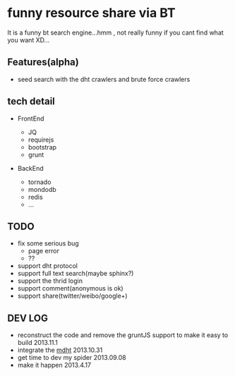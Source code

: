 # funny resource share via BT

It is a funny bt search engine...hmm , not really funny if you cant find what you want XD...

Features(alpha)
--------
- seed search with the dht crawlers and brute force crawlers

tech detail
-----------
- FrontEnd
  - JQ
  - requirejs
  - bootstrap
  - grunt

- BackEnd
  - tornado
  - mondodb
  - redis
  - ...

TODO
----
- fix some serious bug
  - page error
  - ??
- support dht protocol
- support full text search(maybe sphinx?)
- support the thrid login
- support comment(anonymous is ok)
- support share(twitter/weibo/google+)

DEV LOG
--------
* reconstruct the code and remove the gruntJS support to make it easy to build 2013.11.1
* integrate the [mdht][1] 2013.10.31
* get time to dev my spider 2013.09.08
* make it happen 2013.4.17

[1]: https://github.com/zhkzyth/mdht
